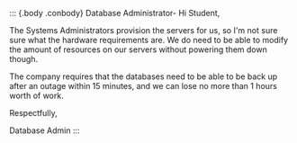 ::: {.body .conbody}
Database Administrator-
Hi Student,

The Systems Administrators provision the servers for us, so I'm not sure sure what the hardware requirements are. We do need to be able to modify the amount of resources on our servers without powering them down though.

The company requires that the databases need to be able to be back up after an outage within 15 minutes, and we can lose no more than 1 hours worth of work.

Respectfully,

Database Admin
:::
